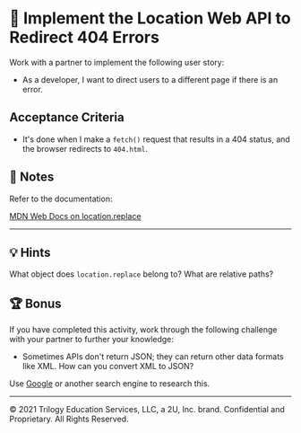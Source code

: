 # 📖 Implement the Location Web API to Redirect 404 Errors

Work with a partner to implement the following user story:

* As a developer, I want to direct users to a different page if there is an error.

## Acceptance Criteria

* It's done when I make a `fetch()` request that results in a 404 status, and the browser redirects to `404.html`.

## 📝 Notes

Refer to the documentation: 

[MDN Web Docs on location.replace](https://developer.mozilla.org/en-US/docs/Web/API/Location/replace)

---

## 💡 Hints

What object does `location.replace` belong to? What are relative paths?

## 🏆 Bonus

If you have completed this activity, work through the following challenge with your partner to further your knowledge:

* Sometimes APIs don't return JSON; they can return other data formats like XML. How can you convert XML to JSON?

Use [Google](https://www.google.com) or another search engine to research this.

---
© 2021 Trilogy Education Services, LLC, a 2U, Inc. brand. Confidential and Proprietary. All Rights Reserved.
